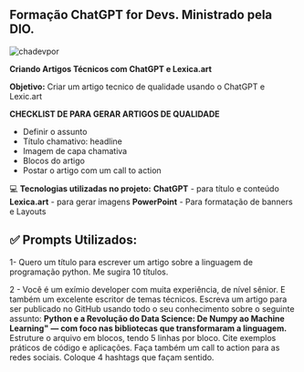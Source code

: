 ## Formação ChatGPT for Devs. Ministrado pela DIO.

![chadevpor](https://github.com/user-attachments/assets/15f41452-71c9-4e3b-8cc0-cf6443828d6d)


**Criando Artigos Técnicos com ChatGPT e Lexica.art**

**Objetivo:** 
Criar um artigo tecnico de qualidade usando o ChatGPT e Lexic.art



**CHECKLIST DE PARA GERAR ARTIGOS DE QUALIDADE**

- Definir o assunto
- Título chamativo: headline
- Imagem de capa chamativa
- Blocos do artigo
- Postar o artigo com um call to action




💻 **Tecnologias utilizadas no projeto:**
**ChatGPT** - para título e conteúdo
**Lexica.art** - para gerar imagens
**PowerPoint** - Para formatação de banners e Layouts


## ✅ Prompts Utilizados:

1- Quero um título para escrever um artigo sobre a linguagem de programação python. Me sugira 10 títulos.

2 - Você é um exímio developer com muita experiência, de nível sênior. E também um excelente escritor de temas técnicos. Escreva um artigo para ser publicado no GitHub usando todo o seu conhecimento sobre o seguinte assunto: **Python e a Revolução do Data Science: De Numpy ao Machine Learning"**
**— com foco nas bibliotecas que transformaram a linguagem.** Estruture o arquivo em blocos, tendo 5 linhas por bloco.  Cite exemplos práticos de código e aplicações. Faça também um call to action para as redes sociais. Coloque 4 hashtags que façam sentido.





